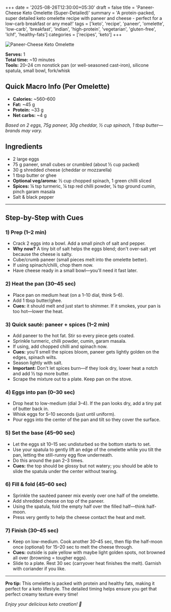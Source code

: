 +++
date = '2025-08-26T12:30:00+05:30'
draft = false
title = 'Paneer-Cheese Keto Omelette (Super-Detailed)'
summary = 'A protein-packed, super detailed keto omelette recipe with paneer and cheese - perfect for a low-carb breakfast or any meal!'
tags = ['keto', 'recipe', 'paneer', 'omelette', 'low-carb', 'breakfast', 'indian', 'high-protein', 'vegetarian', 'gluten-free', 'lchf', 'healthy-fats']
categories = ['recipes', 'keto']
+++

![Paneer-Cheese Keto Omelette](/images/paneer-cheese-omlette-keto.jpg "The perfect keto omelette - loaded with paneer and cheese!")

**Serves:** 1  
**Total time:** ~10 minutes  
**Tools:** 20–24 cm nonstick pan (or well-seasoned cast-iron), silicone spatula, small bowl, fork/whisk

## Quick Macro Info (Per Omelette)

- **Calories:** ~560–600
- **Fat:** ~45 g
- **Protein:** ~33 g  
- **Net carbs:** ~4 g

*Based on 2 eggs, 75g paneer, 30g cheddar, ½ cup spinach, 1 tbsp butter—brands may vary.*

## Ingredients

- 2 large eggs
- 75 g paneer, small cubes or crumbled (about ½ cup packed)
- 30 g shredded cheese (cheddar or mozzarella)
- 1 tbsp butter or ghee
- **Optional veg/aroma:** ½ cup chopped spinach, 1 green chilli sliced
- **Spices:** ¼ tsp turmeric, ¼ tsp red chilli powder, ¼ tsp ground cumin, pinch garam masala
- Salt & black pepper

---

## Step-by-Step with Cues

### 1) Prep (1–2 min)

- Crack 2 eggs into a bowl. Add a small pinch of salt and pepper.
- **Why now?** A tiny bit of salt helps the eggs blend; don't over-salt yet because the cheese is salty.
- Cube/crumb paneer (small pieces melt into the omelette better).
- If using spinach/chilli, chop them now.
- Have cheese ready in a small bowl—you'll need it fast later.

### 2) Heat the pan (30–45 sec)

- Place pan on medium heat (on a 1–10 dial, think 5–6).
- Add 1 tbsp butter/ghee.
- **Cues:** it should melt and just start to shimmer. If it smokes, your pan is too hot—lower the heat.

### 3) Quick sauté: paneer + spices (1–2 min)

- Add paneer to the hot fat. Stir so every piece gets coated.
- Sprinkle turmeric, chilli powder, cumin, garam masala.
- If using, add chopped chilli and spinach now.
- **Cues:** you'll smell the spices bloom, paneer gets lightly golden on the edges, spinach wilts.
- Season lightly with salt.
- **Important:** Don't let spices burn—if they look dry, lower heat a notch and add ½ tsp more butter.
- Scrape the mixture out to a plate. Keep pan on the stove.

### 4) Eggs into pan (0–30 sec)

- Drop heat to low-medium (dial 3–4). If the pan looks dry, add a tiny pat of butter back in.
- Whisk eggs for 5–10 seconds (just until uniform).
- Pour eggs into the center of the pan and tilt so they cover the surface.

### 5) Set the base (45–90 sec)

- Let the eggs sit 10–15 sec undisturbed so the bottom starts to set.
- Use your spatula to gently lift an edge of the omelette while you tilt the pan, letting the still-runny egg flow underneath.
- Do this around the pan 2–3 times.
- **Cues:** the top should be glossy but not watery; you should be able to slide the spatula under the center without tearing.

### 6) Fill & fold (45–60 sec)

- Sprinkle the sautéed paneer mix evenly over one half of the omelette.
- Add shredded cheese on top of the paneer.
- Using the spatula, fold the empty half over the filled half—think half-moon.
- Press very gently to help the cheese contact the heat and melt.

### 7) Finish (30–45 sec)

- Keep on low-medium. Cook another 30–45 sec, then flip the half-moon once (optional) for 15–20 sec to melt the cheese through.
- **Cues:** outside is pale yellow with maybe light golden spots, not browned all over (browning = tougher eggs).
- Slide to a plate. Rest 30 sec (carryover heat finishes the melt). Garnish with coriander if you like.

---

**Pro tip:** This omelette is packed with protein and healthy fats, making it perfect for a keto lifestyle. The detailed timing helps ensure you get that perfect creamy texture every time!

*Enjoy your delicious keto creation! 🍳*